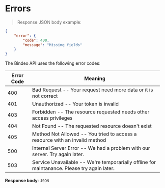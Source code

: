 # Errors

> Response JSON body example:

```json
{
    "error": {
        "code": 400,
        "message": "Missing fields"
    }
}
```

The Bindeo API uses the following error codes:

Error Code | Meaning
---------- | -------
400 | Bad Request -- Your request need more data or it is not correct
401 | Unauthorized -- Your token is invalid
403 | Forbidden -- The resource requested needs other access privileges
404 | Not Found -- The requested resource doesn't exist
405 | Method Not Allowed -- You tried to access a resource with an invalid method
500 | Internal Server Error -- We had a problem with our server. Try again later.
503 | Service Unavailable -- We're temporarially offline for maintanance. Please try again later.

**Response body**: `JSON`